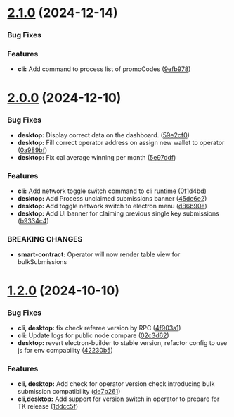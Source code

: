 # [2.1.0](https://github.com/xai-foundation/sentry/compare/2.0.0...2.1.0) (2024-12-14)


### Bug Fixes



### Features

* **cli:** Add command to process list of promoCodes ([9efb978](https://github.com/xai-foundation/sentry/commit/9efb97873058382cee96c614ca45a77ff5f014dd))

# [2.0.0](https://github.com/xai-foundation/sentry/compare/1.2.0...2.0.0) (2024-12-10)


### Bug Fixes

* **desktop:** Display correct data on the dashboard. ([59e2cf0](https://github.com/xai-foundation/sentry/commit/59e2cf06261dde7e7032dad23ee95dfe52845201))
* **desktop:** Fill correct operator address on assign new wallet to operator ([0a989bf](https://github.com/xai-foundation/sentry/commit/0a989bf32bb62f8fd7fa08c85f9f78edbd095202))
* **desktop:** Fix cal average winning per month ([5e97ddf](https://github.com/xai-foundation/sentry/commit/5e97ddf89763fdfc633dc581b4983cdbb7412f4a))


### Features

* **cli:** Add network toggle switch command to cli runtime ([0f1d4bd](https://github.com/xai-foundation/sentry/commit/0f1d4bd6f5ce6a227807609d07e264dfe05f27df))
* **desktop:** Add Process unclaimed submissions banner ([45dc6e2](https://github.com/xai-foundation/sentry/commit/45dc6e2b519174589be0175036823b6622d29520))
* **desktop:** Add toggle network switch to electron menu ([d86b90e](https://github.com/xai-foundation/sentry/commit/d86b90eb084896029f686df47c0bffa21f645f5b))
* **desktop:** Add UI banner for claiming previous single key submissions ([b9334c4](https://github.com/xai-foundation/sentry/commit/b9334c4152281bc23cc0a79ae2ddea17a2a69c81))


### BREAKING CHANGES

* **smart-contract:** Operator will now render table view for bulkSubmissions

# [1.2.0](https://github.com/xai-foundation/sentry/compare/1.1.14...1.2.0) (2024-10-10)


### Bug Fixes

* **cli, desktop:** fix check referee version by RPC ([4f903a1](https://github.com/xai-foundation/sentry/commit/4f903a1de35ed3a58d0bd2aca71de6178158ee7d))
* **cli:** Update logs for public node compare ([02c3d62](https://github.com/xai-foundation/sentry/commit/02c3d62f2ad99e3568f575b9d15f82f72b1df1f1))
* **desktop:** revert electron-builder to stable version, refactor config to use js for env compability ([42230b5](https://github.com/xai-foundation/sentry/commit/42230b551c605d0d107d873b18aac1f20329475a))


### Features

* **cli, desktop:** Add check for operator version check introducing bulk submission compatibility ([de7b261](https://github.com/xai-foundation/sentry/commit/de7b2618f947e8febb365d08a864ac34dd4cfaf0))
* **cli,desktop:** Add support for version switch in operator to prepare for TK release ([1ddcc5f](https://github.com/xai-foundation/sentry/commit/1ddcc5ff80c26d83504c1e70d2daf2b3242d88cf))
